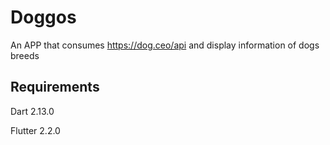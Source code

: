 # Doggos

An APP that consumes https://dog.ceo/api and display information of dogs breeds

## Requirements

Dart 2.13.0

Flutter 2.2.0
